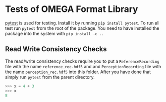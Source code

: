 # Tests of OMEGA Format Library

[pytest](https://docs.pytest.org/en/stable/) is used for testing. Install it by running `pip install pytest`.
To run all test run `pytest` from the root of the package.
You need to have installed the package into the system with `pip install -e .`.
## Read Write Consistency Checks

The read/write consistency checks require you to put a `ReferenceRecording` file with the name `reference_rec.hdf5` and and `PerceptionRecording` file with the name `perception_rec.hdf5` into this folder. After you have done that simply run `pytest` from the parent directory.

```python
>>> x = 4 + 3
>>> x
8
```
